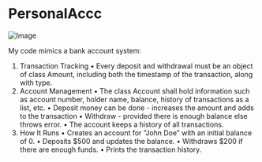 # PersonalAccc


![Image](https://github.com/user-attachments/assets/6c00cfc0-c98d-40ac-bca5-befabbc7511b)


My code mimics a bank account system:
1. Transaction Tracking
• Every deposit and withdrawal must be an object of class Amount, including both the timestamp of the transaction, along with type.
2. Account Management
• The class Account shall hold information such as account number, holder name, balance, history of transactions as a list, etc.
• Deposit money can be
 done - increases the amount and adds to the transaction
• Withdraw - provided there is enough balance else throws error.
• The account keeps a history of all transactions.
3. How It Runs
• Creates an account for “John Doe” with an initial balance of 0.
• Deposits $500 and updates the balance.
• Withdraws $200 if there are enough funds.
• Prints the transaction history.
